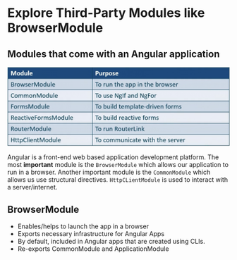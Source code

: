 # Explore Third-Party Modules like BrowserModule

## Modules that come with an Angular application

![Third-Party Modules](img/third-party_modules.png)

Angular is a front-end web based application development platform. The most **important** module is the `BrowserModule` which allows our application to run in a browser. Another important module is the `CommonModule` which allows us use structural directives. `HttpCLientModule` is used to interact with a server/internet.

## BrowserModule

- Enables/helps to launch the app in a browser
- Exports necessary infrastructure for Angular Apps
- By default, included in Angular apps that are created using CLIs.
- Re-exports CommonModule and ApplicationModule
